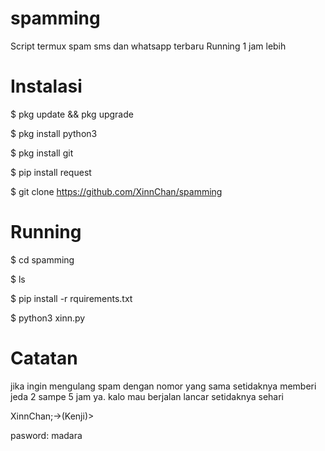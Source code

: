 # spamming
Script termux spam sms dan whatsapp terbaru 
Running 1 jam lebih
# Instalasi
$ pkg update && pkg upgrade

$ pkg install python3

$ pkg install git

$ pip install request

$ git clone https://github.com/XinnChan/spamming
# Running
$ cd spamming

$ ls

$ pip install -r rquirements.txt

$ python3 xinn.py

# Catatan
jika ingin mengulang spam dengan nomor yang sama
setidaknya memberi jeda 2 sampe 5 jam ya.
kalo mau berjalan lancar setidaknya sehari


XinnChan;->(Kenji)> </CLAY>

pasword: madara
